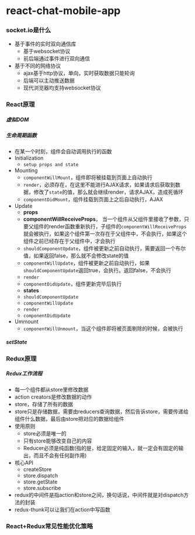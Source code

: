 # react-chat-mobile-app

### socket.io是什么
+ 基于事件的实时双向通信库
	- 基于websocket协议
	- 前后端通过事件进行双向通信
+ 基于不同的网络协议
	- ajax基于http协议，单向，实时获取数据只能轮询
	- 后端可以主动推送数据
	- 现代浏览器均支持websocket协议

### React原理
##### 虚拟DOM

##### 生命周期函数
+ 在某一个时刻，组件会自动调用执行的函数
+ Initialization
    + `setup props and state`
+ Mounting
    + `componentWillMount`，组件即将被挂载到页面上自动执行
    + `render`，必须存在，在这里不能进行AJAX请求，如果请求后获取到数据，修改了`state`的值，那么就会继续render，请求AJAX，造成死循环
    + `componentDidMount`，组件挂载到页面上之后自动执行，AJAX
+ Update
    + **props**
    + **componentWillReceiveProps**， 当一个组件从父组件里接收了参数，只要父组件的render函数重新执行，子组件的`componentWillReceiveProps`就会被执行，如果这个组件第一次存在于父组件中，不会执行，如果这个组件之前已经存在于父组件中，才会执行
    + `shouldComponentUpdate`，组件被更新之前自动执行，需要返回一个布尔值，如果返回false，那么就不会修改state的值
    + `componentWillUpdate`，组件被更新之前自动执行，如果`shouldComponentUpdate`返回true，会执行。返回false，不会执行
    + `render`
    + `componentDidUpdate`，组件更新完毕后执行
    + **states**
    + `shouldComponentUpdate`
    + `componentWillUpdate`
    + `render`
    + `componentDidUpdate`
+ Ummount
    + `componentWillUnmount`，当这个组件即将被页面剔除的时候，会被执行

##### setState


### Redux原理
##### Redux工作流程
+ 每一个组件都从store里修改数据
+ action creators是修改数据的动作
+ store，存储了所有的数据
+ store只是存储数据，需要由reducers查询数据，然后告诉store，需要传递给组件什么数据，最后由store把对应的数据给组件
+ 使用原则
    - store必须是唯一的
    - 只有store能够改变自己的内容
    - Reducer必须是纯函数(指的是，给定固定的输入，就一定会有固定的输出，而且不会有任何副作用)
+ 核心API
    - createStore
    - store.dispatch
    - store.getState
    - store.subscribe
+ redux的中间件是指action和store之间，换句话说，中间件就是对dispatch方法的封装
+ redux-thunk可以让我们在action中写函数


### React+Redux常见性能优化策略



